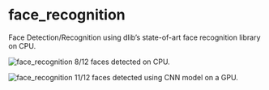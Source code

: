 # face_recognition
Face Detection/Recognition using dlib’s state-of-art face recognition library on CPU. 

![face_recognition](detected_CPU.JPG)
8/12 faces detected on CPU.



![face_recognition](detected_GPU.JPG)
11/12 faces detected using CNN model on a GPU.

